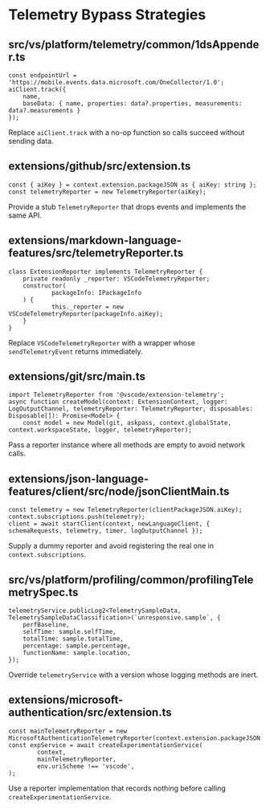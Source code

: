 # Telemetry Bypass Strategies

## src/vs/platform/telemetry/common/1dsAppender.ts
```
const endpointUrl = 'https://mobile.events.data.microsoft.com/OneCollector/1.0';
aiClient.track({
    name,
    baseData: { name, properties: data?.properties, measurements: data?.measurements }
});
```
Replace `aiClient.track` with a no-op function so calls succeed without sending data.

## extensions/github/src/extension.ts
```
const { aiKey } = context.extension.packageJSON as { aiKey: string };
const telemetryReporter = new TelemetryReporter(aiKey);
```
Provide a stub `TelemetryReporter` that drops events and implements the same API.

## extensions/markdown-language-features/src/telemetryReporter.ts
```
class ExtensionReporter implements TelemetryReporter {
    private readonly _reporter: VSCodeTelemetryReporter;
    constructor(
            packageInfo: IPackageInfo
    ) {
            this._reporter = new VSCodeTelemetryReporter(packageInfo.aiKey);
    }
}
```
Replace `VSCodeTelemetryReporter` with a wrapper whose `sendTelemetryEvent` returns immediately.

## extensions/git/src/main.ts
```
import TelemetryReporter from '@vscode/extension-telemetry';
async function createModel(context: ExtensionContext, logger: LogOutputChannel, telemetryReporter: TelemetryReporter, disposables: Disposable[]): Promise<Model> {
    const model = new Model(git, askpass, context.globalState, context.workspaceState, logger, telemetryReporter);
```
Pass a reporter instance where all methods are empty to avoid network calls.

## extensions/json-language-features/client/src/node/jsonClientMain.ts
```
const telemetry = new TelemetryReporter(clientPackageJSON.aiKey);
context.subscriptions.push(telemetry);
client = await startClient(context, newLanguageClient, { schemaRequests, telemetry, timer, logOutputChannel });
```
Supply a dummy reporter and avoid registering the real one in `context.subscriptions`.

## src/vs/platform/profiling/common/profilingTelemetrySpec.ts
```
telemetryService.publicLog2<TelemetrySampleData, TelemetrySampleDataClassification>(`unresponsive.sample`, {
    perfBaseline,
    selfTime: sample.selfTime,
    totalTime: sample.totalTime,
    percentage: sample.percentage,
    functionName: sample.location,
});
```
Override `telemetryService` with a version whose logging methods are inert.

## extensions/microsoft-authentication/src/extension.ts
```
const mainTelemetryReporter = new MicrosoftAuthenticationTelemetryReporter(context.extension.packageJSON.aiKey);
const expService = await createExperimentationService(
        context,
        mainTelemetryReporter,
        env.uriScheme !== 'vscode',
);
```
Use a reporter implementation that records nothing before calling `createExperimentationService`.

